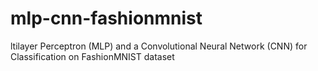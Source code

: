 # mlp-cnn-fashionmnist
ltilayer Perceptron (MLP) and a Convolutional Neural Network (CNN) for Classification on FashionMNIST dataset
